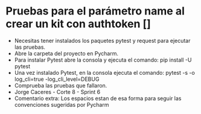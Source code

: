 # Pruebas para el parámetro name al crear un kit con authtoken []
- Necesitas tener instalados los paquetes pytest y request para ejecutar las pruebas.
- Abre la carpeta del proyecto en Pycharm.
- Para instalar Pytest abre la consola y ejecuta el comando: pip install -U pytest
- Una vez instalado Pytest, en la consola ejecuta el comando: pytest -s -o log_cli=true -log_cli_level=DEBUG
- Comprueba las pruebas que fallaron. 
- Jorge Caceres - Corte 8 - Sprint 6
- Comentario extra: Los espacios estan de esa forma para seguir las convenciones sugeridas por Pycharm
